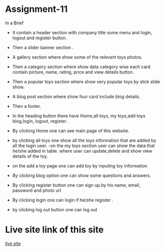 # Assignment-11
In a Brief



* It contain a header section with company title some menu and login, logout and register button.

- Then a slider banner section .

- A gallery section where show some of the relevant toys photos.
- Then a category section where show data category wise each card contain picture, name, rating, price and view details button.


- Then a popular toys section where show very popular toys by slick slide show.

- A blog post section where show four card include blog details.
- Then a footer.

- In the heading button there have Home,all toys, my toys,add toys blog,login, logout, register .

- By clicking Home one can see main page of this website.
- by clicking all toys one show all the toys information that are added by all the login user.
-on the my toys section user can show the data that he/she added in table. where user can update,delete and show view details of the toy. 
- on the add a toy page one can add toy by inputing toy information
- By clicking blog option one can show some questions and answers.

- By clicking register button one can sign up.by his name, email, password and photo url

- By clicking login one can login if he/she register .

- by clicking log out button one can log out


# Live site link of this site
[live site](https://assignment-11-auth-a17e0.web.app/)

